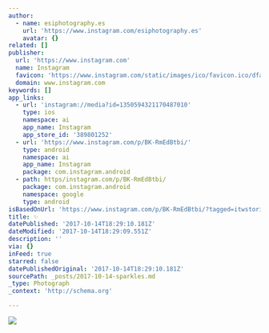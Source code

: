 ```yaml
---
author:
  - name: esiphotography.es
    url: 'https://www.instagram.com/esiphotography.es'
    avatar: {}
related: []
publisher:
  url: 'https://www.instagram.com'
  name: Instagram
  favicon: 'https://www.instagram.com/static/images/ico/favicon.ico/dfa85bb1fd63.ico'
  domain: www.instagram.com
keywords: []
app_links:
  - url: 'instagram://media?id=1350594321170487010'
    type: ios
    namespace: ai
    app_name: Instagram
    app_store_id: '389801252'
  - url: 'https://www.instagram.com/p/BK-RmEdBtbi/'
    type: android
    namespace: ai
    app_name: Instagram
    package: com.instagram.android
  - path: https/instagram.com/p/BK-RmEdBtbi/
    package: com.instagram.android
    namespace: google
    type: android
isBasedOnUrl: 'https://www.instagram.com/p/BK-RmEdBtbi/?tagged=itwstories'
title: ✨
datePublished: '2017-10-14T18:29:10.181Z'
dateModified: '2017-10-14T18:29:09.551Z'
description: ''
via: {}
inFeed: true
starred: false
datePublishedOriginal: '2017-10-14T18:29:10.181Z'
sourcePath: _posts/2017-10-14-sparkles.md
_type: Photograph
_context: 'http://schema.org'

---
```

![](https://imgflo.herokuapp.com/graph/2b2431f8e7ba7b0/e0e2bbc8c631f7cd343344aa433b441e/croprotate.jpg?cropheight=738&cropwidth=1080&degrees=0&input=https%3A%2F%2Fscontent-iad3-1.cdninstagram.com%2Ft51.2885-15%2Fe35%2F14482054_161552710963439_2696851969938554880_n.jpg&x=0&y=177)